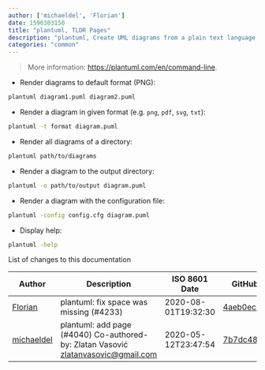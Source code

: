 ```yaml
---
author: ['michaeldel', 'Florian']
date: 1596303150
title: "plantuml, TLDR Pages"
description: "plantuml, Create UML diagrams from a plain text language and render them in different formats."
categories: "common"
---
```

> More information: <https://plantuml.com/en/command-line>.

- Render diagrams to default format (PNG):

```bash
plantuml diagram1.puml diagram2.puml
```

- Render a diagram in given format (e.g. `png`, `pdf`, `svg`, `txt`):

```bash
plantuml -t format diagram.puml
```

- Render all diagrams of a directory:

```bash
plantuml path/to/diagrams
```

- Render a diagram to the output directory:

```bash
plantuml -o path/to/output diagram.puml
```

- Render a diagram with the configuration file:

```bash
plantuml -config config.cfg diagram.puml
```

- Display help:

```bash
plantuml -help
```
List of changes to this documentation


Author | Description | ISO 8601 Date | GitHub link
------|-----|-----|-----
[Florian](mailto:40308458+ProfileID@users.noreply.github.com) | plantuml: fix space was missing (#4233) | 2020-08-01T19:32:30 | [4aeb0ec69d16](https://github.com/tldr-pages/tldr/commit/4aeb0ec69d165dc9639943869a11d034d38d13ad)
[michaeldel](mailto:michaeldel@protonmail.com) | plantuml: add page (#4040) Co-authored-by: Zlatan Vasović <zlatanvasovic@gmail.com> | 2020-05-12T23:47:54 | [7b7dc4815331](https://github.com/tldr-pages/tldr/commit/7b7dc48153317cb5642201bd7f43616d438c34d2)


